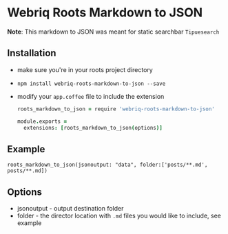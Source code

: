 # Webriq Roots Markdown to JSON

**Note**: This markdown to JSON was meant for static searchbar `Tipuesearch`

## Installation

*  make sure you're in your roots project directory
*  `npm install webriq-roots-markdown-to-json --save`
*  modify your `app.coffee` file to include the extension


   ```coffee
   roots_markdown_to_json = require 'webriq-roots-markdown-to-json'

   module.exports =
     extensions: [roots_markdown_to_json(options)]
   ```
## Example

  ````
  roots_markdown_to_json(jsonoutput: "data", folder:['posts/**.md', posts/**.md])

  ````

## Options

  * jsonoutput - output destination folder
  * folder - the director location with `.md` files you would like to include, see example



